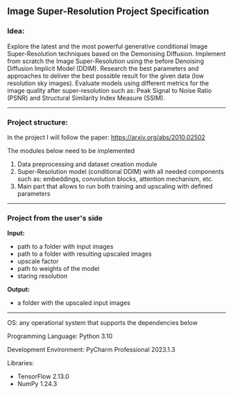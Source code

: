 ## Image Super-Resolution Project Specification
### Idea:

Explore the latest and the most powerful generative conditional Image Super-Resolution techniques based on the Demonising Diffusion. Implement from scratch the Image Super-Resolution using the before Denoising Diffusion Implicit Model (DDIM). Research the best parameters and approaches to deliver the best possible result for the given data (low resolution sky images). Evaluate models using different metrics for the image quality after super-resolution such as: Peak Signal to Noise Ratio (PSNR) and Structural Similarity Index Measure (SSIM).

----

### Project structure:

In the project I will follow the paper: https://arxiv.org/abs/2010.02502

The modules below need to be implemented

1. Data preprocessing and dataset creation module
2. Super-Resolution model (conditional DDIM) with all needed components such as: embeddings, convolution blocks, attention mechanism, etc.
3. Main part that allows to run both training and upscaling with defined parameters

----

### Project from the user's side

**Input:**
- path to a folder with input images
- path to a folder with resulting upscaled images
- upscale factor
- path to weights of the model
- staring resolution

**Output:**
- a folder with the upscaled input images

----

OS: any operational system that supports the dependencies below

Programming Language: Python 3.10

Development Environment: PyCharm Professional 2023.1.3

Libraries:
- TensorFlow 2.13.0
- NumPy 1.24.3
